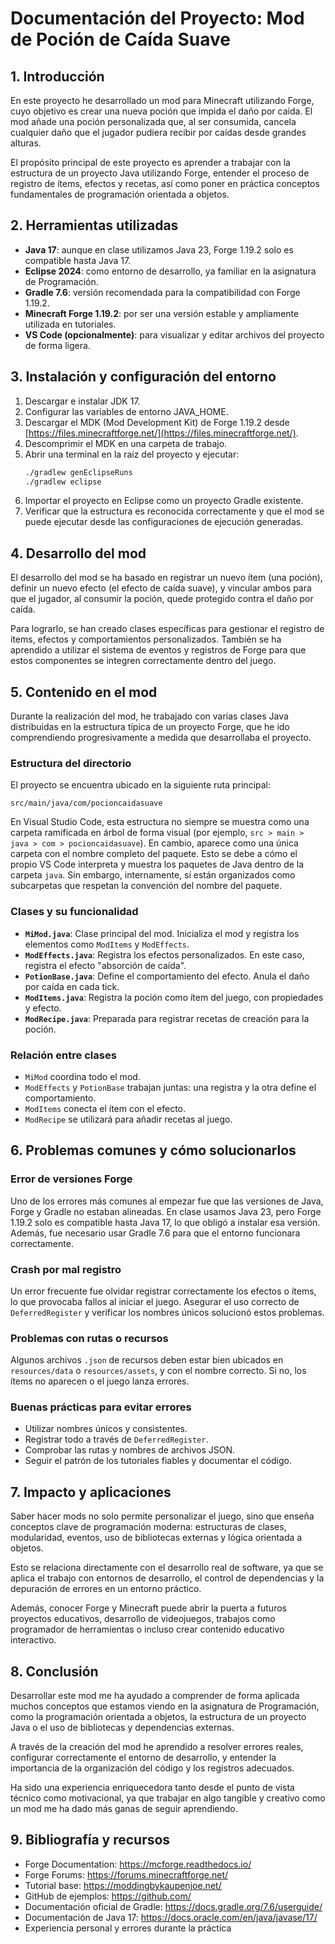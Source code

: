 # Documentación del Proyecto: Mod de Poción de Caída Suave

## 1. Introducción

En este proyecto he desarrollado un mod para Minecraft utilizando Forge, cuyo objetivo es crear una nueva poción que impida el daño por caída. El mod añade una poción personalizada que, al ser consumida, cancela cualquier daño que el jugador pudiera recibir por caídas desde grandes alturas.

El propósito principal de este proyecto es aprender a trabajar con la estructura de un proyecto Java utilizando Forge, entender el proceso de registro de ítems, efectos y recetas, así como poner en práctica conceptos fundamentales de programación orientada a objetos.

## 2. Herramientas utilizadas

- **Java 17**: aunque en clase utilizamos Java 23, Forge 1.19.2 solo es compatible hasta Java 17.
- **Eclipse 2024**: como entorno de desarrollo, ya familiar en la asignatura de Programación.
- **Gradle 7.6**: versión recomendada para la compatibilidad con Forge 1.19.2.
- **Minecraft Forge 1.19.2**: por ser una versión estable y ampliamente utilizada en tutoriales.
- **VS Code (opcionalmente)**: para visualizar y editar archivos del proyecto de forma ligera.

## 3. Instalación y configuración del entorno

1. Descargar e instalar JDK 17.
2. Configurar las variables de entorno JAVA_HOME.
3. Descargar el MDK (Mod Development Kit) de Forge 1.19.2 desde [https://files.minecraftforge.net/](https://files.minecraftforge.net/).
4. Descomprimir el MDK en una carpeta de trabajo.
5. Abrir una terminal en la raíz del proyecto y ejecutar:
   ```bash
   ./gradlew genEclipseRuns
   ./gradlew eclipse
   ```
6. Importar el proyecto en Eclipse como un proyecto Gradle existente.
7. Verificar que la estructura es reconocida correctamente y que el mod se puede ejecutar desde las configuraciones de ejecución generadas.

## 4. Desarrollo del mod

El desarrollo del mod se ha basado en registrar un nuevo ítem (una poción), definir un nuevo efecto (el efecto de caída suave), y vincular ambos para que el jugador, al consumir la poción, quede protegido contra el daño por caída.

Para lograrlo, se han creado clases específicas para gestionar el registro de ítems, efectos y comportamientos personalizados. También se ha aprendido a utilizar el sistema de eventos y registros de Forge para que estos componentes se integren correctamente dentro del juego.

## 5. Contenido en el mod

Durante la realización del mod, he trabajado con varias clases Java distribuidas en la estructura típica de un proyecto Forge, que he ido comprendiendo progresivamente a medida que desarrollaba el proyecto.

### Estructura del directorio

El proyecto se encuentra ubicado en la siguiente ruta principal:

```
src/main/java/com/pocioncaidasuave
```

En Visual Studio Code, esta estructura no siempre se muestra como una carpeta ramificada en árbol de forma visual (por ejemplo, `src > main > java > com > pocioncaidasuave`). En cambio, aparece como una única carpeta con el nombre completo del paquete. Esto se debe a cómo el propio VS Code interpreta y muestra los paquetes de Java dentro de la carpeta `java`. Sin embargo, internamente, sí están organizados como subcarpetas que respetan la convención del nombre del paquete.

### Clases y su funcionalidad

- **`MiMod.java`**: Clase principal del mod. Inicializa el mod y registra los elementos como `ModItems` y `ModEffects`.
- **`ModEffects.java`**: Registra los efectos personalizados. En este caso, registra el efecto "absorción de caída".
- **`PotionBase.java`**: Define el comportamiento del efecto. Anula el daño por caída en cada tick.
- **`ModItems.java`**: Registra la poción como ítem del juego, con propiedades y efecto.
- **`ModRecipe.java`**: Preparada para registrar recetas de creación para la poción.

### Relación entre clases

- `MiMod` coordina todo el mod.
- `ModEffects` y `PotionBase` trabajan juntas: una registra y la otra define el comportamiento.
- `ModItems` conecta el ítem con el efecto.
- `ModRecipe` se utilizará para añadir recetas al juego.

## 6. Problemas comunes y cómo solucionarlos

### Error de versiones Forge
Uno de los errores más comunes al empezar fue que las versiones de Java, Forge y Gradle no estaban alineadas. En clase usamos Java 23, pero Forge 1.19.2 solo es compatible hasta Java 17, lo que obligó a instalar esa versión. Además, fue necesario usar Gradle 7.6 para que el entorno funcionara correctamente.

### Crash por mal registro
Un error frecuente fue olvidar registrar correctamente los efectos o ítems, lo que provocaba fallos al iniciar el juego. Asegurar el uso correcto de `DeferredRegister` y verificar los nombres únicos solucionó estos problemas.

### Problemas con rutas o recursos
Algunos archivos `.json` de recursos deben estar bien ubicados en `resources/data` o `resources/assets`, y con el nombre correcto. Si no, los ítems no aparecen o el juego lanza errores.

### Buenas prácticas para evitar errores
- Utilizar nombres únicos y consistentes.
- Registrar todo a través de `DeferredRegister`.
- Comprobar las rutas y nombres de archivos JSON.
- Seguir el patrón de los tutoriales fiables y documentar el código.

## 7. Impacto y aplicaciones

Saber hacer mods no solo permite personalizar el juego, sino que enseña conceptos clave de programación moderna: estructuras de clases, modularidad, eventos, uso de bibliotecas externas y lógica orientada a objetos.

Esto se relaciona directamente con el desarrollo real de software, ya que se aplica el trabajo con entornos de desarrollo, el control de dependencias y la depuración de errores en un entorno práctico.

Además, conocer Forge y Minecraft puede abrir la puerta a futuros proyectos educativos, desarrollo de videojuegos, trabajos como programador de herramientas o incluso crear contenido educativo interactivo.

## 8. Conclusión

Desarrollar este mod me ha ayudado a comprender de forma aplicada muchos conceptos que estamos viendo en la asignatura de Programación, como la programación orientada a objetos, la estructura de un proyecto Java o el uso de bibliotecas y dependencias externas.

A través de la creación del mod he aprendido a resolver errores reales, configurar correctamente el entorno de desarrollo, y entender la importancia de la organización del código y los registros adecuados.

Ha sido una experiencia enriquecedora tanto desde el punto de vista técnico como motivacional, ya que trabajar en algo tangible y creativo como un mod me ha dado más ganas de seguir aprendiendo.

## 9. Bibliografía y recursos

- Forge Documentation: https://mcforge.readthedocs.io/
- Forge Forums: https://forums.minecraftforge.net/
- Tutorial base: https://moddingbykaupenjoe.net/
- GitHub de ejemplos: https://github.com/
- Documentación oficial de Gradle: https://docs.gradle.org/7.6/userguide/
- Documentación de Java 17: https://docs.oracle.com/en/java/javase/17/
- Experiencia personal y errores durante la práctica

